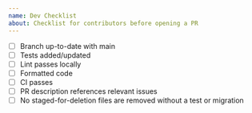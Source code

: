 ```yaml
---
name: Dev Checklist
about: Checklist for contributors before opening a PR
---
```


- [ ] Branch up-to-date with main
- [ ] Tests added/updated
- [ ] Lint passes locally
- [ ] Formatted code
- [ ] CI passes
- [ ] PR description references relevant issues
- [ ] No staged-for-deletion files are removed without a test or migration
